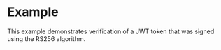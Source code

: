 # Example
This example demonstrates verification of a JWT token that was signed using the RS256 algorithm.
